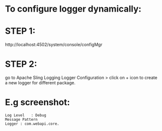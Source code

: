 
To configure logger dynamically:
=================================

STEP 1:
=======

http://localhost:4502/system/console/configMgr

STEP 2:
=======

go to Apache Sling Logging Logger Configuration > click on + icon to create a new logger for 
different package.


E.g screenshot:
===============

    Log Level	: Debug
    Message Pattern	
    Logger : com.webapi.core.
